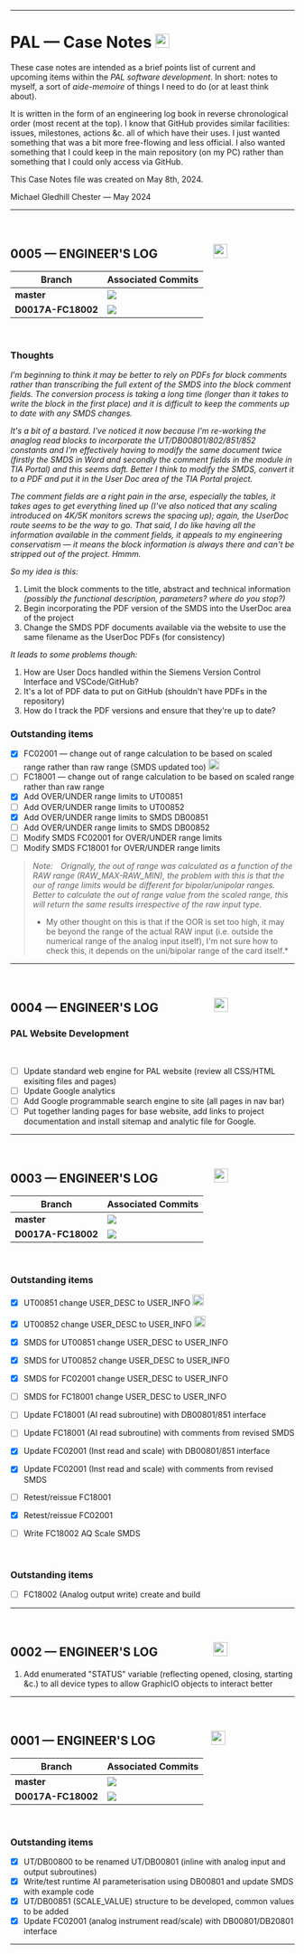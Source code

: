 <hr />

# PAL &mdash; Case Notes <img height="25px" src="https://img.shields.io/badge/CASENOTES.md-2024--05--08-4F81BD.svg">

These case notes are intended as a brief points list of current and upcoming items within the _PAL software development_. In short: notes to myself, a sort of _aide-memoire_ of things I need to do (or at least think about).

It is written in the form of an engineering log book in reverse chronological order (most recent at the top). I know that GitHub provides similar facilities: issues, milestones, actions &c. all of which have their uses. I just wanted something that was a bit more free-flowing and less official. I also wanted something that I could keep in the main repository (on my PC) rather than something that I could only access via GitHub.


This Case Notes file was created on May 8th, 2024.

Michael Gledhill
Chester &mdash; May 2024

<hr />
<br />

## 0005 &mdash; ENGINEER'S LOG &emsp;&emsp; &emsp;&emsp; <img height="25px" src="https://img.shields.io/badge/Date-2024--07--13-00B050.svg">

| Branch             | Associated Commits
| ------------------ | -----------------------------------------------------
| **master** | <img  eight="20px" src="https://img.shields.io/badge/Dev-D0017-000000.svg">
| **D0017A-FC18002** | <img src="https://img.shields.io/badge/Dev-D0017A--000--106-BF504D.svg"> 

<br />

### Thoughts

_I'm beginning to think it may be better to rely on PDFs for block comments rather than transcribing the full extent of the SMDS into the block comment fields. The conversion process is taking a long time (longer than it takes to write the block in the first place) and it is difficult to keep the comments up to date with any SMDS changes._

_It's a bit of a bastard. I've noticed it now because I'm re-working the anaglog read blocks to incorporate the UT/DB00801/802/851/852 constants and I'm effectively having to modify the same document twice (firstly the SMDS in Word and secondly the comment fields in the module in TIA Portal) and this seems daft. Better I think to modify the SMDS, convert it to a PDF and put it in the User Doc area of the TIA Portal project._ 

_The comment fields are a right pain in the arse, especially the tables, it takes ages to get everything lined up (I've also noticed that any scaling introduced on 4K/5K monitors screws the spacing up); again, the UserDoc route seems to be the way to go. That said, I do like having all the information available in the comment fields, it appeals to my engineering conservatism &mdash; it means the block information is always there and can't be stripped out of the project. Hmmm._

_So my idea is this:_

1. Limit the block comments to the title, abstract and technical information _(possibly the functional description, parameters? where do you stop?)_
2. Begin incorporating the PDF version of the SMDS into the UserDoc area of the project
3. Change the SMDS PDF documents available via the website to use the same filename as the UserDoc PDFs (for consistency)

_It leads to some problems though:_

1. How are User Docs handled within the Siemens Version Control Interface and VSCode/GitHub?
2. It's a lot of PDF data to put on GitHub (shouldn't have PDFs in the repository)
3. How do I track the PDF versions and ensure that they're up to date?


### Outstanding items
- [x] FC02001 &mdash; change out of range calculation to be based on scaled range rather than raw range (SMDS updated too) <img height="20px" src="https://img.shields.io/badge/-D0017A--000--106-BF504D.svg">
- [ ] FC18001 &mdash; change out of range calculation to be based on scaled range rather than raw range
- [X] Add OVER/UNDER range limits to UT00851
- [ ] Add OVER/UNDER range limits to UT00852
- [X] Add OVER/UNDER range limits to SMDS DB00851
- [ ] Add OVER/UNDER range limits to SMDS DB00852
- [ ] Modify SMDS FC02001 for OVER/UNDER range limits 
- [ ] Modify SMDS FC18001 for OVER/UNDER range limits 

>*Note:&emsp;Orignally, the out of range was calculated as a function of the RAW range (RAW_MAX-RAW_MIN), the problem with this is that the our of range limits would be different for bipolar/unipolar ranges. Better to calculate the out of range value from the scaled range, this will return the same results irrespective of the raw input type.*
>* My other thought on this is that if the OOR is set too high, it may be beyond the range of the actual RAW input (i.e. outside the numerical range of the analog input itself), I'm not sure how to check this, it depends on the uni/bipolar range of the card itself.*

<hr />
<br />


## 0004 &mdash; ENGINEER'S LOG &emsp;&emsp; &emsp;&emsp; <img height="25px" src="https://img.shields.io/badge/Date-2024--07--02-00B050.svg">

### PAL Website Development

<br />

- [ ] Update standard web engine for PAL website (review all CSS/HTML exisiting files and pages)
- [ ] Update Google analytics
- [ ] Add Google programmable search engine to site (all pages in nav bar)
- [ ] Put together landing pages for base website, add links to project documentation and install sitemap and analytic file for Google.

<hr />
<br />


## 0003 &mdash; ENGINEER'S LOG &emsp;&emsp; &emsp;&emsp; <img height="25px" src="https://img.shields.io/badge/Date-2024--06--13-00B050.svg">

| Branch             | Associated Commits
| ------------------ | -----------------------------------------------------
| **master** | <img  eight="20px" src="https://img.shields.io/badge/Dev-D0017-000000.svg">
| **D0017A-FC18002** | <img src="https://img.shields.io/badge/Dev-D0017A--000--106-BF504D.svg"> 

<br />

### Outstanding items
- [x] UT00851 change USER_DESC to USER_INFO <img height="20px" src="https://img.shields.io/badge/-D0017A--000--106-BF504D.svg">
- [x] UT00852 change USER_DESC to USER_INFO <img height="20px" src="https://img.shields.io/badge/-D0017A--000--106-BF504D.svg">
- [x] SMDS for UT00851 change USER_DESC to USER_INFO
- [x] SMDS for UT00852 change USER_DESC to USER_INFO
- [x] SMDS for FC02001 change USER_DESC to USER_INFO
- [ ] SMDS for FC18001 change USER_DESC to USER_INFO
- [ ] Update FC18001 (AI read subroutine) with DB00801/851 interface
- [ ] Update FC18001 (AI read subroutine) with comments from revised SMDS
- [x] Update FC02001 (Inst read and scale) with DB00801/851 interface
- [x] Update FC02001 (Inst read and scale) with comments from revised SMDS
- [ ] Retest/reissue FC18001
- [x] Retest/reissue FC02001
- [ ] Write FC18002 AQ Scale SMDS



<br />

### Outstanding items
- [ ] FC18002 (Analog output write) create and build

<hr />
<br />


## 0002 &mdash; ENGINEER'S LOG &emsp;&emsp; &emsp;&emsp; <img height="25px" src="https://img.shields.io/badge/Date-2024--06--02-00B050.svg">

1. Add enumerated "STATUS" variable (reflecting opened, closing, starting &c.) to all device types to allow GraphicIO objects to interact better
<hr />
<br />


## 0001 &mdash; ENGINEER'S LOG &emsp;&emsp; &emsp;&emsp; <img height="25px" src="https://img.shields.io/badge/Date-2024--05--11--CLOSED-808080.svg">

| Branch             | Associated Commits
| ------------------ | -----------------------------------------------------
| **master** | <img  eight="20px" src="https://img.shields.io/badge/Dev-D0017-000000.svg">
| **D0017A-FC18002** | <img src="https://img.shields.io/badge/Dev-D0017A--000--104-BF504D.svg"> 

<br />

### Outstanding items
- [x] UT/DB00800 to be renamed UT/DB00801 (inline with analog input and output subroutines)
- [x] Write/test runtime AI parameterisation using DB00801 and update SMDS with example code
- [x] UT/DB00851 (SCALE_VALUE) structure to be developed, common values to be added
- [x] Update FC02001 (analog instrument read/scale) with DB00801/DB20801 interface

<hr />
